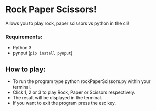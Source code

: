 # Rock Paper Scissors!

Allows you to play rock, paper scissors vs python in the cli!

### Requirements:

- Python 3
- pynput (`pip install pynput`)

## How to play:

- To run the program type python rockPaperScissors.py within your terminal.
- Click 1, 2 or 3 to play Rock, Paper or Scissors respectively.
- The result will be displayed in the terminal.
- If you want to exit the program press the esc key.
